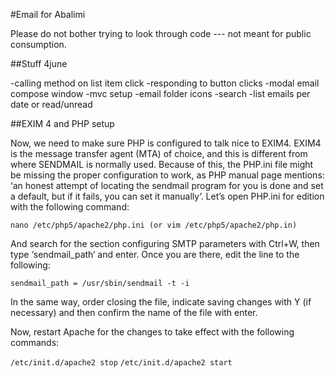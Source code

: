 #Email for Abalimi

Please do not bother trying to look through code --- not meant for public consumption.

##Stuff 4june

-calling method on list item click
-responding to button clicks
-modal email compose window
-mvc setup
-email folder icons
-search
-list emails per date or read/unread

##EXIM 4 and PHP setup

Now, we need to make sure PHP is configured to talk nice to EXIM4. EXIM4  is the message transfer agent (MTA) of choice, and this is different from where SENDMAIL is normally used. Because of this, the PHP.ini file might be missing the proper configuration to work, as PHP manual page mentions: ‘an honest attempt of locating the sendmail program for you is done and set a default, but if it fails, you can set it manually‘. Let’s open PHP.ini for edition with the following command:
	
`nano /etc/php5/apache2/php.ini (or vim /etc/php5/apache2/php.in)`

And search for the section configuring SMTP parameters with Ctrl+W, then type ‘sendmail_path‘ and enter.  Once you  are there, edit the line to the following:
	
`sendmail_path = /usr/sbin/sendmail -t -i`

In the same way, order closing the file, indicate saving changes with Y (if necessary) and then confirm the name of the file with enter.

Now, restart Apache for the changes to take effect with the following commands:
	
`/etc/init.d/apache2 stop`
`/etc/init.d/apache2 start`
